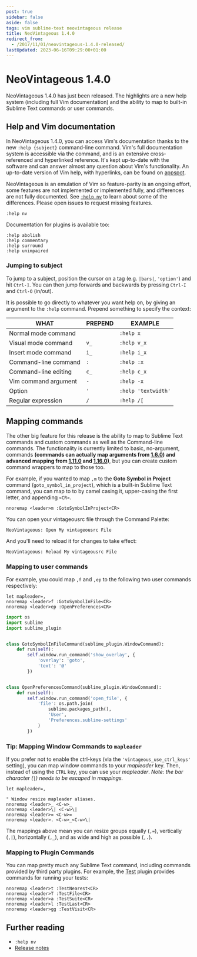 ```yaml
---
post: true
sidebar: false
aside: false
tags: vim sublime-text neovintageous release
title: NeoVintageous 1.4.0
redirect_from:
  - /2017/11/01/neovintageous-1.4.0-released/
lastUpdated: 2023-06-16T09:29:00+01:00
---
```


# NeoVintageous 1.4.0

NeoVintageous 1.4.0 has just been released. The highlights are a new help system (including full Vim documentation) and the ability to map to built-in Sublime Text commands or user commands.

## Help and Vim documentation

In NeoVintageous 1.4.0, you can access Vim's documentation thanks to the new `:help {subject}` command-line command. Vim's full documentation system is accessible via the command, and is an extensive cross-referenced and hyperlinked reference. It's kept up-to-date with the software and can answer almost any question about Vim's functionality. An up-to-date version of Vim help, with hyperlinks, can be found on [appspot](https://vimhelp.appspot.com).

NeoVintageous is an emulation of Vim so feature-parity is an ongoing effort, some features are not implemented or implemented fully, and differences are not fully documented. See [`:help nv`](https://github.com/NeoVintageous/NeoVintageous/blob/master/res/doc/neovintageous.txt) to learn about some of the differences. Please open issues to request missing features.

```vim
:help nv
```

Documentation for plugins is available too:

```vim
:help abolish
:help commentary
:help surround
:help unimpaired
```

### Jumping to subject

To jump to a subject, position the cursor on a tag (e.g. `|bars|`, `'option'`) and hit `Ctrl-]`. You can then jump forwards and backwards by pressing `Ctrl-I` and `Ctrl-O` (in/out).

It is possible to go directly to whatever you want help on, by giving an argument to the `:help` command. Prepend something to specify the context:

WHAT | PREPEND | EXAMPLE
---- | ------- | -------
Normal mode command | | `:help x`
Visual mode command | `v_` | `:help v_x`
Insert mode command | `i_` | `:help i_x`
Command-line command | `:` | `:help :x`
Command-line editing | `c_` | `:help c_x`
Vim command argument | `-` | `:help -x`
Option | `'` | `:help 'textwidth'`
Regular expression | `/` | `:help /[`

## Mapping commands

The other big feature for this release is the ability to map to Sublime Text commands and custom commands as well as the Command-line commands. The functionality is currently limited to basic, no-argument, commands **(commands can actually map arguments from [1.6.0](/2018/05/21/neovintageous-1.6.0/)) and advanced mapping from [1.11.0](/2019/03/26/neovintageous-1.11.0/) and [1.16.0](/2019/06/05/neovintageous-1.16.0/))**, but you can create custom command wrappers to map to those too.

For example, if you wanted to map `,m` to the **Goto Symbol in Project** command (`goto_symbol_in_project`), which is a built-in Sublime Text command, you can map to to by camel casing it, upper-casing the first letter, and appending `<CR>`.

```vim
nnoremap <leader>m :GotoSymbolInProject<CR>
```

You can open your vintageousrc file through the Command Palette:

```
NeoVintageous: Open My vintageousrc File
```

And you'll need to reload it for changes to take effect:

```
NeoVintageous: Reload My vintageousrc File
```

### Mapping to user commands

For example, you could map `,f` and `,ep` to the following two user commands respectively:

```vim
let mapleader=,
nnoremap <leader>f :GotoSymbolInFile<CR>
nnoremap <leader>ep :OpenPreferences<CR>
```

```python
import os
import sublime
import sublime_plugin


class GotoSymbolInFileCommand(sublime_plugin.WindowCommand):
    def run(self):
        self.window.run_command('show_overlay', {
            'overlay': 'goto',
            'text': '@'
        })


class OpenPreferencesCommand(sublime_plugin.WindowCommand):
    def run(self):
        self.window.run_command('open_file', {
            'file': os.path.join(
                sublime.packages_path(),
                'User',
                'Preferences.sublime-settings'
            )
        })
```

### Tip: Mapping Window Commands to `mapleader`

If you prefer not to enable the ctrl-keys (via the `'vintageous_use_ctrl_keys'` setting), you can map window commands to your *mapleader* key. Then, instead of using the `CTRL` key, you can use your *mapleader*. *Note: the bar character (`|`) needs to be escaped in mappings.*

```vim
let mapleader=,

" Window resize mapleader aliases.
nnoremap <leader>_ <C-w>_
nnoremap <leader>\| <C-w>\|
nnoremap <leader>= <C-w>=
nnoremap <leader>. <C-w>_<C-w>\|
```

The mappings above mean you can resize groups equally (`,=`), vertically (`,|`), horizontally (`,_`), and as wide and high as possible (`,.`).

### Mapping to Plugin Commands

You can map pretty much any Sublime Text command, including commands provided by third party plugins. For example, the [Test](https://github.com/gerardroche/sublime-test) plugin provides commands for running your tests:

```vim
nnoremap <leader>t :TestNearest<CR>
nnoremap <leader>T :TestFile<CR>
nnoremap <leader>a :TestSuite<CR>
nnoremap <leader>l :TestLast<CR>
nnoremap <leader>gg :TestVisit<CR>
```

## Further reading

* `:help nv`
* [Release notes](https://github.com/NeoVintageous/NeoVintageous/releases/tag/1.4.0)
